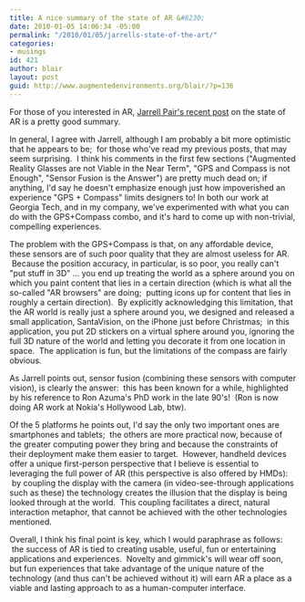 ```yaml
---
title: A nice summary of the state of AR &#8230;
date: 2010-01-05 14:06:34 -05:00
permalink: "/2010/01/05/jarrells-state-of-the-art/"
categories:
- musings
id: 421
author: blair
layout: post
guid: http://www.augmentedenvironments.org/blair/?p=136
---
```


For those of you interested in AR, [Jarrell Pair's recent post](http://laboratory4.com/2010/01/the-reality-of-augmented-reality/) on the state of AR is a pretty good summary.

In general, I agree with Jarrell, although I am probably a bit more optimistic that he appears to be;  for those who've read my previous posts, that may seem surprising.  I think his comments in the first few sections ("Augmented Reality Glasses are not Viable in the Near Term", "GPS and Compass is not Enough", "Sensor Fusion is the Answer") are pretty much dead on;  if anything, I'd say he doesn't emphasize enough just how impoverished an experience "GPS + Compass" limits designers to!  In both our work at Georgia Tech, and in my company, we've experimented with what you can do with the GPS+Compass combo, and it's hard to come up with non-trivial, compelling experiences.

The problem with the GPS+Compass is that, on any affordable device, these sensors are of such poor quality that they are almost useless for AR.  Because the position accuracy, in particular, is so poor, you really can't "put stuff in 3D" ... you end up treating the world as a sphere around you on which you paint content that lies in a certain direction (which is what all the so-called "AR browsers" are doing;  putting icons up for content that lies in roughly a certain direction).  By explicitly acknowledging this limitation, that the AR world is really just a sphere around you, we designed and released a small application, SantaVision, on the iPhone just before Christmas;  in this application, you put 2D stickers on a virtual sphere around you, ignoring the full 3D nature of the world and letting you decorate it from one location in space.  The application is fun, but the limitations of the compass are fairly obvious.

As Jarrell points out, sensor fusion (combining these sensors with computer vision), is clearly the answer:  this has been known for a while, highlighted by his reference to Ron Azuma's PhD work in the late 90's!  (Ron is now doing AR work at Nokia's Hollywood Lab, btw).

Of the 5 platforms he points out, I'd say the only two important ones are smartphones and tablets;  the others are more practical now, because of the greater computing power they bring and because the constraints of their deployment make them easier to target.  However, handheld devices offer a unique first-person perspective that I believe is essential to leveraging the full power of AR (this perspective is also offered by HMDs):  by coupling the display with the camera (in video-see-through applications such as these) the technology creates the illusion that the display is being looked through at the world.  This coupling facilitates a direct, natural interaction metaphor, that cannot be achieved with the other technologies mentioned.

Overall, I think his final point is key, which I would paraphrase as follows:  the success of AR is tied to creating usable, useful, fun or entertaining applications and experiences.  Novelty and gimmick's will wear off soon, but fun experiences that take advantage of the unique nature of the technology (and thus can't be achieved without it) will earn AR a place as a viable and lasting approach to as a human-computer interface.
